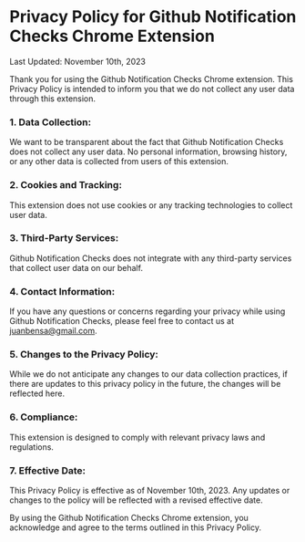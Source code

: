 # Privacy Policy for Github Notification Checks Chrome Extension

Last Updated: November 10th, 2023

Thank you for using the Github Notification Checks Chrome extension. This Privacy Policy is intended to inform you that we do not collect any user data through this extension.

### 1. Data Collection:

We want to be transparent about the fact that Github Notification Checks does not collect any user data. No personal information, browsing history, or any other data is collected from users of this extension.

### 2. Cookies and Tracking:

This extension does not use cookies or any tracking technologies to collect user data.

### 3. Third-Party Services:

Github Notification Checks does not integrate with any third-party services that collect user data on our behalf.

### 4. Contact Information:

If you have any questions or concerns regarding your privacy while using Github Notification Checks, please feel free to contact us at [juanbensa@gmail.com](juanbensa@gmail.com).

### 5. Changes to the Privacy Policy:

While we do not anticipate any changes to our data collection practices, if there are updates to this privacy policy in the future, the changes will be reflected here.

### 6. Compliance:

This extension is designed to comply with relevant privacy laws and regulations.

### 7. Effective Date:

This Privacy Policy is effective as of November 10th, 2023. Any updates or changes to the policy will be reflected with a revised effective date.

By using the Github Notification Checks Chrome extension, you acknowledge and agree to the terms outlined in this Privacy Policy.